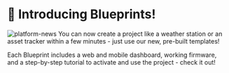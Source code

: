 # 🚀 Introducing Blueprints!
![platform-news](https://github.com/blynkkk/news/assets/120122081/e30b7faf-84d7-40db-92c6-2a33d21ce5f0)
You can now create a project like a weather station or an asset tracker within a few minutes - just use our new, pre-built templates! 

Each Blueprint includes a web and mobile dashboard, working firmware, and a step-by-step tutorial to activate and use the project - check it out!
